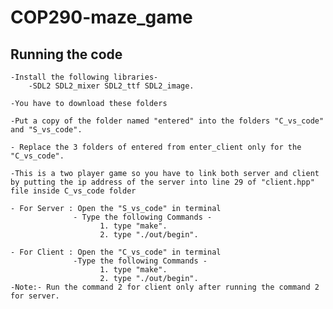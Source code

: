 # COP290-maze_game

## Running the code

    -Install the following libraries-
        -SDL2 SDL2_mixer SDL2_ttf SDL2_image.
       
    -You have to download these folders
    
    -Put a copy of the folder named "entered" into the folders "C_vs_code" and "S_vs_code".
    
    - Replace the 3 folders of entered from enter_client only for the "C_vs_code".
    
    -This is a two player game so you have to link both server and client by putting the ip address of the server into line 29 of "client.hpp" file inside C_vs_code folder
    
    - For Server : Open the "S_vs_code" in terminal 
                  - Type the following Commands -
                        1. type "make".
                        2. type "./out/begin".
                        
    - For Client : Open the "C_vs_code" in terminal
                  -Type the following Commands -
                        1. type "make".
                        2. type "./out/begin".
    -Note:- Run the command 2 for client only after running the command 2 for server.
    
    
                        
